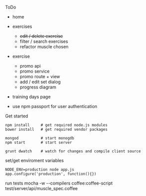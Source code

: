 ToDo

- home

- exercises
	- ~~edit / delete exercise~~
	- filter / search exercises
	- refactor muscle chosen

- exercise
	- promo api
	- promo service
	- promo route + view
	- add / edit set dialog
	- progress diagram

- training days page

- use npm passport for user authentication


Get started

	npm install		# get required node.js modules
	bower install	# get required vendor packages

	mongod 			# start monogdb
	npm start		# start server

	grunt dwatch 	# watch for changes and compile client source




set/get enviroment variables

	NODE_ENV=production node app.js
	app.configure('production', function(){})


run tests
	mocha -w  --compilers coffee:coffee-script test/server/api/muscle_spec.coffee


